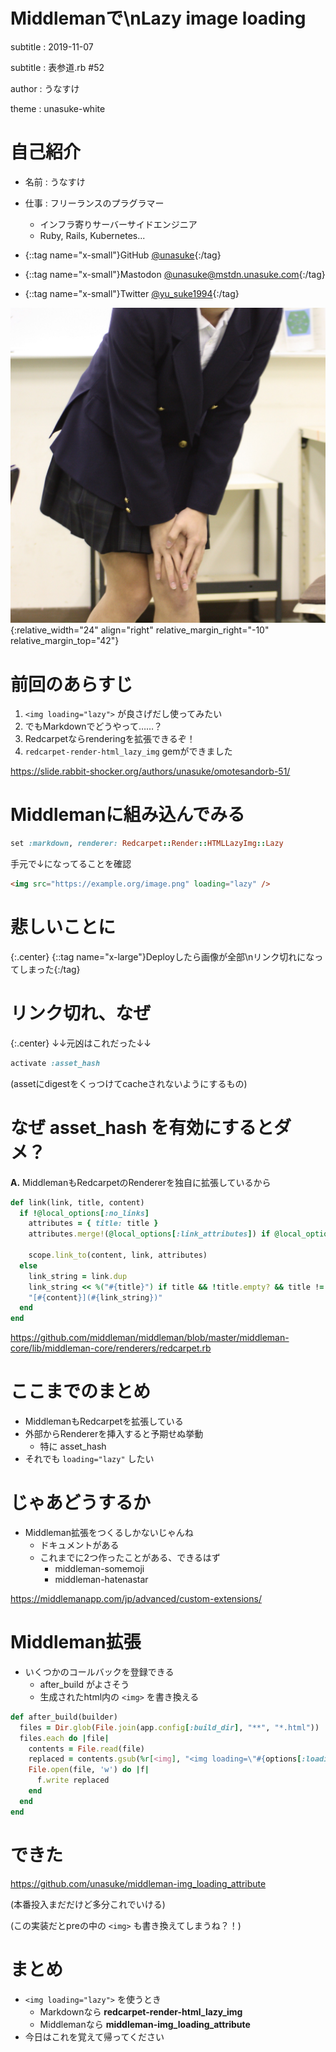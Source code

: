 # Middlemanで\\nLazy image loading
subtitle
: 2019-11-07

subtitle
: 表参道.rb #52

author
: うなすけ

theme
: unasuke-white

# 自己紹介
- 名前 : うなすけ
- 仕事 : フリーランスのプラグラマー
  - インフラ寄りサーバーサイドエンジニア
  - Ruby, Rails, Kubernetes...

- {::tag name="x-small"}GitHub [@unasuke](https://github.com/unasuke){:/tag}
- {::tag name="x-small"}Mastodon [@unasuke@mstdn.unasuke.com](https://mstdn.unasuke.com/@unasuke){:/tag}
- {::tag name="x-small"}Twitter [@yu\_suke1994](https://twitter.com/yu_suke1994){:/tag}

![](img/icon_raw.jpg){:relative_width="24" align="right" relative_margin_right="-10" relative_margin_top="42"}

# 前回のあらすじ
1. `<img loading="lazy">` が良さげだし使ってみたい
1. でもMarkdownでどうやって……？
1. Redcarpetならrenderingを拡張できるぞ！
1. `redcarpet-render-html_lazy_img` gemができました

<https://slide.rabbit-shocker.org/authors/unasuke/omotesandorb-51/>

# Middlemanに組み込んでみる
```ruby
set :markdown, renderer: Redcarpet::Render::HTMLLazyImg::Lazy
```

手元で↓になってることを確認

```html
<img src="https://example.org/image.png" loading="lazy" />
```

# 悲しいことに

{:.center}
{::tag name="x-large"}Deployしたら画像が全部\\nリンク切れになってしまった{:/tag}

# リンク切れ、なぜ

{:.center}
↓↓元凶はこれだった↓↓

```ruby
activate :asset_hash
```

(assetにdigestをくっつけてcacheされないようにするもの)

# なぜ asset_hash を有効にするとダメ？
**A.** MiddlemanもRedcarpetのRendererを独自に拡張しているから

```ruby
def link(link, title, content)
  if !@local_options[:no_links]
    attributes = { title: title }
    attributes.merge!(@local_options[:link_attributes]) if @local_options[:link_attributes]

    scope.link_to(content, link, attributes)
  else
    link_string = link.dup
    link_string << %("#{title}") if title && !title.empty? && title != alt_text
    "[#{content}](#{link_string})"
  end
end
```
<https://github.com/middleman/middleman/blob/master/middleman-core/lib/middleman-core/renderers/redcarpet.rb>

# ここまでのまとめ
- MiddlemanもRedcarpetを拡張している
- 外部からRendererを挿入すると予期せぬ挙動
  - 特に asset_hash
- それでも `loading="lazy"` したい

# じゃあどうするか
- Middleman拡張をつくるしかないじゃんね
  - ドキュメントがある
  - これまでに2つ作ったことがある、できるはず
    - middleman-somemoji
    - middleman-hatenastar

<https://middlemanapp.com/jp/advanced/custom-extensions/>

# Middleman拡張
- いくつかのコールバックを登録できる
  - after_build がよさそう
  - 生成されたhtml内の `<img>` を書き換える

```ruby
def after_build(builder)
  files = Dir.glob(File.join(app.config[:build_dir], "**", "*.html"))
  files.each do |file|
    contents = File.read(file)
    replaced = contents.gsub(%r[<img], "<img loading=\"#{options[:loading]}\"")
    File.open(file, 'w') do |f|
      f.write replaced
    end
  end
end
```

# できた
<https://github.com/unasuke/middleman-img_loading_attribute>

(本番投入まだだけど多分これでいける)

(この実装だとpreの中の `<img>` も書き換えてしまうね？！)

# まとめ
- `<img loading="lazy">` を使うとき
  - Markdownなら **redcarpet-render-html_lazy_img**
  - Middlemanなら **middleman-img_loading_attribute**
- 今日はこれを覚えて帰ってください
